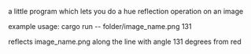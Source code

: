 a little program which lets you do a hue reflection operation on an image

example usage: cargo run -- folder/image_name.png 131

reflects image_name.png along the line with angle 131 degrees from red
